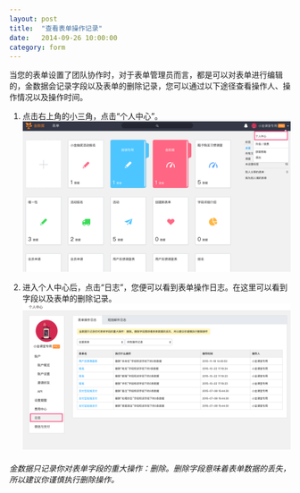 ```yaml
---
layout: post
title:  "查看表单操作记录"
date:   2014-09-26 10:00:00
category: form
---
```


当您的表单设置了团队协作时，对于表单管理员而言，都是可以对表单进行编辑的，金数据会记录字段以及表单的删除记录，您可以通过以下途径查看操作人、操作情况以及操作时间。

1. 点击右上角的小三角，点击“个人中心”。
	![](/images/form-log-1.png)

2. 进入个人中心后，点击“日志”，您便可以看到表单操作日志。在这里可以看到字段以及表单的删除记录。
	![](/images/form-log-2.png)

###### 金数据只记录你对表单字段的重大操作：删除。删除字段意味着表单数据的丢失，所以建议你谨慎执行删除操作。